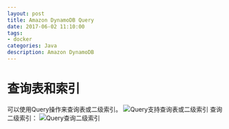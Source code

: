 ```yaml
---
layout: post
title: Amazon DynamoDB Query
date: 2017-06-02 11:10:00
tags:
- docker
categories: Java
description: Amazon DynamoDB
---
```


# 查询表和索引
可以使用Query操作来查询表或二级索引。
![Query支持查询表或二级索引](http://ohaq3i4w3.bkt.clouddn.com/dynamodb-query-001.png)
查询二级索引：
![Query查询二级索引](http://ohaq3i4w3.bkt.clouddn.com/dynamodb-query-002.png)

